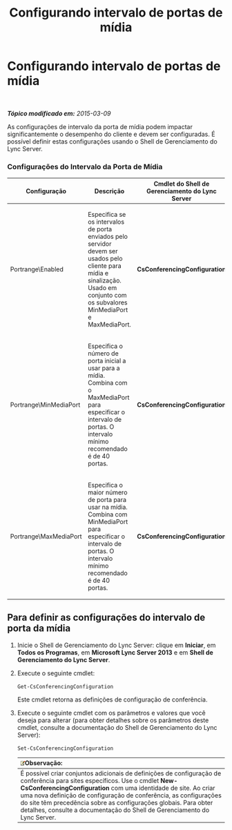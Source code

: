 ﻿---
title: Configurando intervalo de portas de mídia
TOCTitle: Configurando intervalo de portas de mídia
ms:assetid: 2c4b7c0b-0dce-48f4-a489-336d6e526f7c
ms:mtpsurl: https://technet.microsoft.com/pt-br/library/JJ204770(v=OCS.15)
ms:contentKeyID: 49306234
ms.date: 05/19/2016
mtps_version: v=OCS.15
ms.translationtype: HT
---

# Configurando intervalo de portas de mídia

 

_**Tópico modificado em:** 2015-03-09_

As configurações de intervalo da porta de mídia podem impactar significantemente o desempenho do cliente e devem ser configuradas. É possível definir estas configurações usando o Shell de Gerenciamento do Lync Server.

### Configurações do Intervalo da Porta de Mídia

<table>
<colgroup>
<col style="width: 25%" />
<col style="width: 25%" />
<col style="width: 25%" />
<col style="width: 25%" />
</colgroup>
<thead>
<tr class="header">
<th>Configuração</th>
<th>Descrição</th>
<th>Cmdlet do Shell de Gerenciamento do Lync Server</th>
<th>Parâmetros do cmdlet</th>
</tr>
</thead>
<tbody>
<tr class="odd">
<td><p>Portrange\Enabled</p></td>
<td><p>Especifica se os intervalos de porta enviados pelo servidor devem ser usados pelo cliente para mídia e sinalização. Usado em conjunto com os subvalores MinMediaPort e MaxMediaPort.</p></td>
<td><p><strong>CsConferencingConfiguration</strong></p></td>
<td><p>ClientMediaPortRangeEnabled</p></td>
</tr>
<tr class="even">
<td><p>Portrange\MinMediaPort</p></td>
<td><p>Especifica o número de porta inicial a usar para a mídia. Combina com o MaxMediaPort para especificar o intervalo de portas. O intervalo mínimo recomendado é de 40 portas.</p></td>
<td><p><strong>CsConferencingConfiguration</strong></p></td>
<td><p>ClientMediaPort (representa o número de porta inicial para usar na mídia do cliente)</p></td>
</tr>
<tr class="odd">
<td><p>Portrange\MaxMediaPort</p></td>
<td><p>Especifica o maior número de porta para usar na mídia. Combina com MinMediaPort para especificar o intervalo de portas. O intervalo mínimo recomendado é de 40 portas.</p></td>
<td><p><strong>CsConferencingConfiguration</strong></p></td>
<td><p>ClientMediaPortRange (indica o número total de portas disponíveis para a mídia do cliente; o padrão é 40)</p></td>
</tr>
</tbody>
</table>


## Para definir as configurações do intervalo de porta da mídia

1.  Inicie o Shell de Gerenciamento do Lync Server: clique em **Iniciar**, em **Todos os Programas**, em **Microsoft Lync Server 2013** e em **Shell de Gerenciamento do Lync Server**.

2.  Execute o seguinte cmdlet:
    
        Get-CsConferencingConfiguration
    
    Este cmdlet retorna as definições de configuração de conferência.

3.  Execute o seguinte cmdlet com os parâmetros e valores que você deseja para alterar (para obter detalhes sobre os parâmetros deste cmdlet, consulte a documentação do Shell de Gerenciamento do Lync Server):
    
        Set-CsConferencingConfiguration
    
    <table>
    <thead>
    <tr class="header">
    <th><img src="images/Gg425756.note(OCS.15).gif" title="note" alt="note" />Observação:</th>
    </tr>
    </thead>
    <tbody>
    <tr class="odd">
    <td>É possível criar conjuntos adicionais de definições de configuração de conferência para sites específicos. Use o cmdlet <strong>New- CsConferencingConfiguration</strong> com uma identidade de site. Ao criar uma nova definição de configuração de conferência, as configurações do site têm precedência sobre as configurações globais. Para obter detalhes, consulte a documentação do Shell de Gerenciamento do Lync Server.</td>
    </tr>
    </tbody>
    </table>

